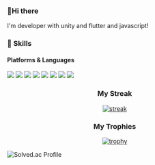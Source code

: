 ### 👋Hi there
I'm developer with unity and flutter and javascript!

### 💪 Skills
#### Platforms & Languages

<p>
<img src="https://img.shields.io/badge/Flutter-02569B?style=flat&logo=Flutter">
<img src="https://img.shields.io/badge/Dart-0175C2?style=flat&logo=Dart">  
<img src="https://img.shields.io/badge/Unity-FFFFFF?style=flat&logo=Unity">
<img src="https://img.shields.io/badge/CSharp-239120?logo=Csharp&style=flat">
<img src="https://img.shields.io/badge/Vim-019733?style=flat&logo=Vim">
<img src="https://img.shields.io/badge/C++-00599C?style=flat-square&logo=cplusplus&logoColor=white">
<img src="https://img.shields.io/badge/GitHub-181717?style=flat&logo=GitHub">  
<img src="https://img.shields.io/badge/DotNet-512BD4?style=flat&logo=DotNet">


  
</p>





<div align="center">
  
### My Streak
[![streak](https://github-readme-streak-stats.herokuapp.com/?user=mun9769&theme=blueberry_duo)](https://github.com/mun9769)

### My Trophies
[![trophy](https://github-profile-trophy.vercel.app/?username=mun9769&theme=chalk&row=2&column=5&rank=-B,-C)](https://github.com/ryo-ma/github-profile-trophy)

</div>



![Solved.ac Profile](http://mazassumnida.wtf/api/v2/generate_badge?boj=mun9769)

<!--
**mun9769/mun9769** is a ✨ _special_ ✨ repository because its `README.md` (this file) appears on your GitHub profile.

Here are some ideas to get you started:

- 🔭 I’m currently working on ...
- 🌱 I’m currently learning ...
- 👯 I’m looking to collaborate on ...
- 🤔 I’m looking for help with ...
- 💬 Ask me about ...
- 📫 How to reach me: ...
- 😄 Pronouns: ...
- ⚡ Fun fact: ...
-->
